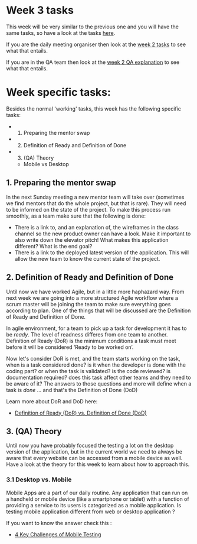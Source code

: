 # Week 3 tasks

This week will be very similar to the previous one and you will have the same tasks, so have a look at the tasks [here](../week2/MAKEME.md).

If you are the daily meeting organiser then look at the [week 2 tasks](../week2/MAKEME.md) to see what that entails.

If you are in the QA team then look at the [week 2 QA explanation](../week2/MAKEME.md) to see what that entails.

# Week specific tasks:

Besides the normal 'working' tasks, this week has the following specific tasks:

- 1. Preparing the mentor swap
- 2. Definition of Ready and Definition of Done
- 3. (QA) Theory
  - Mobile vs Desktop

## 1. Preparing the mentor swap

In the next Sunday meeting a new mentor team will take over (sometimes we find mentors that do the whole project, but that is rare). They will need to be informed on the state of the project. To make this process run smoothly, as a team make sure that the following is done:

- There is a link to, and an explanation of, the wireframes in the class channel so the new product owner can have a look. Make it important to also write down the elevator pitch! What makes this application different? What is the end goal?
- There is a link to the deployed latest version of the application. This will allow the new team to know the current state of the project.

## 2. Definition of Ready and Definition of Done

Until now we have worked Agile, but in a little more haphazard way. From next week we are going into a more structured Agile workflow where a scrum master will be joining the team to make sure everything goes according to plan. One of the things that will be discussed are the Definition of Ready and Definition of Done.

In agile environment, for a team to pick up a task for development it has to be _ready_. The level of readness differes from one team to another. Definition of Ready (DoR) is the minimum conditions a task must meet before it will be considered ‘Ready to be worked on’.

Now let's consider DoR is met, and the team starts working on the task, when is a task considered done? is it when the developer is done with the coding part? or when the task is validated? is the code reviewed? is documentation required? does this task affect other teams and they need to be aware of it?
The answers to those questions and more will define when a task is _done_ ... and that's the Definition of Done (DoD)

Learn more about DoR and DoD here:

- [Definition of Ready (DoR) vs. Definition of Done (DoD)](https://www.linkedin.com/pulse/definition-ready-dor-vs-done-dod-brian-will/)

## 3. (QA) Theory

Until now you have probably focused the testing a lot on the desktop version of the application, but in the current world we need to always be aware that every website can be accessed from a mobile device as well. Have a look at the theory for this week to learn about how to approach this.

### 3.1 Desktop vs. Mobile

Mobile Apps are a part of our daily routine. Any application that can run on a handheld or mobile device (like a smartphone or tablet) with a function of providing a service to its users is categorized as a mobile application. Is testing mobile application different from web or desktop application ?

If you want to know the answer check this :

- [4 Key Challenges of Mobile Testing](https://www.ministryoftesting.com/dojo/series/the-testing-planet-archive/lessons/4-key-challenges-of-mobile-testing)

